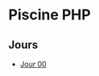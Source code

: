# Piscine PHP

## Jours

* [Jour 00](https://github.com/gaetanpueo/project_php_piscine/blob/master/d00)